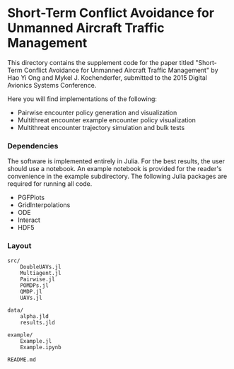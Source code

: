 # Short-Term Conflict Avoidance for Unmanned Aircraft Traffic Management

This directory contains the supplement code for the paper titled "Short-Term Conflict Avoidance for Unmanned Aircraft Traffic Management" by Hao Yi Ong and Mykel J. Kochenderfer, submitted to the 2015 Digital Avionics Systems Conference. 

Here you will find implementations of the following:
* Pairwise encounter policy generation and visualization
* Multithreat encounter example encounter policy visualization
* Multithreat encounter trajectory simulation and bulk tests

### Dependencies
The software is implemented entirely in Julia. For the best results, the user should use a notebook. An example notebook is provided for the reader's convenience in the example subdirectory. The following Julia packages are required for running all code. 
* PGFPlots
* GridInterpolations
* ODE
* Interact
* HDF5

### Layout
```
src/
    DoubleUAVs.jl
    Multiagent.jl
    Pairwise.jl
    POMDPs.jl
    QMDP.jl
    UAVs.jl

data/
    alpha.jld
    results.jld

example/
    Example.jl
    Example.ipynb

README.md
```